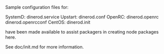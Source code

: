 Sample configuration files for:

SystemD: dinerod.service
Upstart: dinerod.conf
OpenRC:  dinerod.openrc
         dinerod.openrcconf
CentOS:  dinerod.init

have been made available to assist packagers in creating node packages here.

See doc/init.md for more information.
